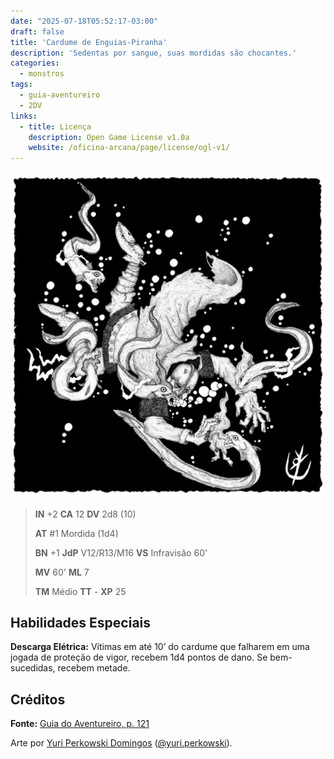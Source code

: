 ```yaml
---
date: "2025-07-18T05:52:17-03:00"
draft: false
title: 'Cardume de Enguias-Piranha'
description: 'Sedentas por sangue, suas mordidas são chocantes.'
categories:
  - monstros
tags:
  - guia-aventureiro
  - 2DV
links:
  - title: Licença
    description: Open Game License v1.0a
    website: /oficina-arcana/page/license/ogl-v1/
---
```


![Cardume de Enguias-Piranha](cardume-de-enguias-piranha.png)

> **IN** +2 **CA** 12 **DV** 2d8 (10)
>
> **AT** #1 Mordida (1d4)
>
> **BN** +1 **JdP** V12/R13/M16 **VS** Infravisão 60'
>
> **MV** 60' **ML** 7
>
> **TM** Médio **TT** - **XP** 25

## Habilidades Especiais

**Descarga Elétrica:** Vítimas em até 10’ do cardume que
falharem em uma jogada de proteção de vigor, recebem
1d4 pontos de dano. Se bem-sucedidas, recebem metade.

## Créditos

**Fonte:** [Guia do Aventureiro, p. 121](https://www.arcanaprimaria.com/about-3)

Arte por [Yuri Perkowski Domingos](https://www.artstation.com/perkowski) ([@yuri.perkowski](https://www.instagram.com/yuri.perkowski/)).
